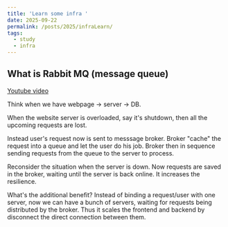 ```yaml
---
title: 'Learn some infra '
date: 2025-09-22
permalink: /posts/2025/infraLearn/
tags:
  - study
  - infra
---
```


## What is Rabbit MQ (message queue)

[Youtube video](https://www.youtube.com/watch?v=bfVddTJNiAw)

Think when we have webpage -> server -> DB.

When the website server is overloaded, say it's shutdown, then all the upcoming requests are lost. 

Instead user's request now is sent to messsage broker. Broker "cache" the request into a queue and let the user do his job. Broker then in sequence sending requests from the queue to the server to process.

Reconsider the situation when the server is down. Now requests are saved in the broker, waiting until the server is back online. It increases the resilience. 

What's the additional benefit? Instead of binding a request/user with one server, now we can have a bunch of servers, waiting for requests being distributed by the broker. Thus it scales the frontend and backend by disconnect the direct connection between them.

